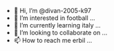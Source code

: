 - 👋 Hi, I’m @divan-2005-k97
- 👀 I’m interested in football ...
- 🌱 I’m currently learning italy ...
- 💞️ I’m looking to collaborate on ...
- 📫 How to reach me erbil ...

<!---
divan-2005-k97/divan-2005-k97 is a ✨ special ✨ repository because its `README.md` (this file) appears on your GitHub profile.
You can click the Preview link to take a look at your changes.
--->

